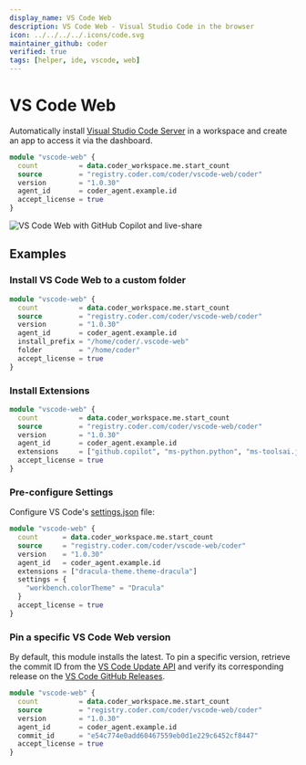 ```yaml
---
display_name: VS Code Web
description: VS Code Web - Visual Studio Code in the browser
icon: ../../../../.icons/code.svg
maintainer_github: coder
verified: true
tags: [helper, ide, vscode, web]
---
```


# VS Code Web

Automatically install [Visual Studio Code Server](https://code.visualstudio.com/docs/remote/vscode-server) in a workspace and create an app to access it via the dashboard.

```tf
module "vscode-web" {
  count          = data.coder_workspace.me.start_count
  source         = "registry.coder.com/coder/vscode-web/coder"
  version        = "1.0.30"
  agent_id       = coder_agent.example.id
  accept_license = true
}
```

![VS Code Web with GitHub Copilot and live-share](../../.images/vscode-web.gif)

## Examples

### Install VS Code Web to a custom folder

```tf
module "vscode-web" {
  count          = data.coder_workspace.me.start_count
  source         = "registry.coder.com/coder/vscode-web/coder"
  version        = "1.0.30"
  agent_id       = coder_agent.example.id
  install_prefix = "/home/coder/.vscode-web"
  folder         = "/home/coder"
  accept_license = true
}
```

### Install Extensions

```tf
module "vscode-web" {
  count          = data.coder_workspace.me.start_count
  source         = "registry.coder.com/coder/vscode-web/coder"
  version        = "1.0.30"
  agent_id       = coder_agent.example.id
  extensions     = ["github.copilot", "ms-python.python", "ms-toolsai.jupyter"]
  accept_license = true
}
```

### Pre-configure Settings

Configure VS Code's [settings.json](https://code.visualstudio.com/docs/getstarted/settings#_settings-json-file) file:

```tf
module "vscode-web" {
  count      = data.coder_workspace.me.start_count
  source     = "registry.coder.com/coder/vscode-web/coder"
  version    = "1.0.30"
  agent_id   = coder_agent.example.id
  extensions = ["dracula-theme.theme-dracula"]
  settings = {
    "workbench.colorTheme" = "Dracula"
  }
  accept_license = true
}
```

### Pin a specific VS Code Web version

By default, this module installs the latest. To pin a specific version, retrieve the commit ID from the [VS Code Update API](https://update.code.visualstudio.com/api/commits/stable/server-linux-x64-web) and verify its corresponding release on the [VS Code GitHub Releases](https://github.com/microsoft/vscode/releases).

```tf
module "vscode-web" {
  count          = data.coder_workspace.me.start_count
  source         = "registry.coder.com/coder/vscode-web/coder"
  version        = "1.0.30"
  agent_id       = coder_agent.example.id
  commit_id      = "e54c774e0add60467559eb0d1e229c6452cf8447"
  accept_license = true
}
```
